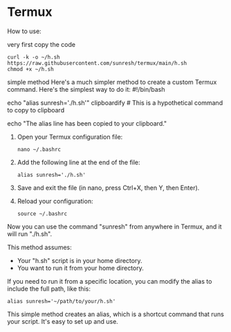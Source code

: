 # Termux
How to use:

very first copy the code 
   ```
   curl -k -o ~/h.sh https://raw.githubusercontent.com/sunresh/termux/main/h.sh
   chmod +x ~/h.sh
   ```
simple method
Here's a much simpler method to create a custom Termux command. Here's the simplest way to do it:
#!/bin/bash

echo "alias sunresh='./h.sh'"
clipboardify  # This is a hypothetical command to copy to clipboard

echo "The alias line has been copied to your clipboard."

1. Open your Termux configuration file:

   ```
   nano ~/.bashrc
   ```

2. Add the following line at the end of the file:

   ```
   alias sunresh='./h.sh'
   ```

3. Save and exit the file (in nano, press Ctrl+X, then Y, then Enter).

4. Reload your configuration:

   ```
   source ~/.bashrc
   ```

Now you can use the command "sunresh" from anywhere in Termux, and it will run "./h.sh".

This method assumes:
- Your "h.sh" script is in your home directory.
- You want to run it from your home directory.

If you need to run it from a specific location, you can modify the alias to include the full path, like this:

```
alias sunresh='~/path/to/your/h.sh'
```

This simple method creates an alias, which is a shortcut command that runs your script. It's easy to set up and use.

